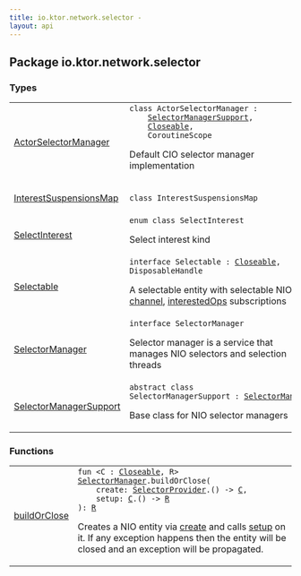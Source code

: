 ```yaml
---
title: io.ktor.network.selector - 
layout: api
---
```




## Package io.ktor.network.selector

### Types

<table class="api-docs-table">
<tbody>
<tr>
<td markdown="1">

<a href="-actor-selector-manager/index.html">ActorSelectorManager</a>


</td>
<td markdown="1">
<div class="signature"><code><span class="keyword">class </span><span class="identifier">ActorSelectorManager</span>&nbsp;<span class="symbol">:</span>&nbsp;<br/>&nbsp;&nbsp;&nbsp;&nbsp;<a href="-selector-manager-support/index.html"><span class="identifier">SelectorManagerSupport</span></a><span class="symbol">, </span><br/>&nbsp;&nbsp;&nbsp;&nbsp;<a href="http://docs.oracle.com/javase/6/docs/api/java/io/Closeable.html"><span class="identifier">Closeable</span></a><span class="symbol">, </span><br/>&nbsp;&nbsp;&nbsp;&nbsp;<span class="identifier">CoroutineScope</span></code></div>

Default CIO selector manager implementation


</td>
</tr>
<tr>
<td markdown="1">

<a href="-interest-suspensions-map/index.html">InterestSuspensionsMap</a>


</td>
<td markdown="1">
<div class="signature"><code><span class="keyword">class </span><span class="identifier">InterestSuspensionsMap</span></code></div>

</td>
</tr>
<tr>
<td markdown="1">

<a href="-select-interest/index.html">SelectInterest</a>


</td>
<td markdown="1">
<div class="signature"><code><span class="keyword">enum</span> <span class="keyword">class </span><span class="identifier">SelectInterest</span></code></div>

Select interest kind


</td>
</tr>
<tr>
<td markdown="1">

<a href="-selectable/index.html">Selectable</a>


</td>
<td markdown="1">
<div class="signature"><code><span class="keyword">interface </span><span class="identifier">Selectable</span>&nbsp;<span class="symbol">:</span>&nbsp;<a href="http://docs.oracle.com/javase/6/docs/api/java/io/Closeable.html"><span class="identifier">Closeable</span></a><span class="symbol">, </span><span class="identifier">DisposableHandle</span></code></div>

A selectable entity with selectable NIO <a href="-selectable/channel.html">channel</a>, <a href="-selectable/interested-ops.html">interestedOps</a> subscriptions


</td>
</tr>
<tr>
<td markdown="1">

<a href="-selector-manager/index.html">SelectorManager</a>


</td>
<td markdown="1">
<div class="signature"><code><span class="keyword">interface </span><span class="identifier">SelectorManager</span></code></div>

Selector manager is a service that manages NIO selectors and selection threads


</td>
</tr>
<tr>
<td markdown="1">

<a href="-selector-manager-support/index.html">SelectorManagerSupport</a>


</td>
<td markdown="1">
<div class="signature"><code><span class="keyword">abstract</span> <span class="keyword">class </span><span class="identifier">SelectorManagerSupport</span>&nbsp;<span class="symbol">:</span>&nbsp;<a href="-selector-manager/index.html"><span class="identifier">SelectorManager</span></a></code></div>

Base class for NIO selector managers


</td>
</tr>
</tbody>
</table>

### Functions

<table class="api-docs-table">
<tbody>
<tr>
<td markdown="1">

<a href="build-or-close.html">buildOrClose</a>


</td>
<td markdown="1">
<div class="signature"><code><span class="keyword">fun </span><span class="symbol">&lt;</span><span class="identifier">C</span>&nbsp;<span class="symbol">:</span>&nbsp;<a href="http://docs.oracle.com/javase/6/docs/api/java/io/Closeable.html"><span class="identifier">Closeable</span></a><span class="symbol">, </span><span class="identifier">R</span><span class="symbol">&gt;</span> <a href="-selector-manager/index.html"><span class="identifier">SelectorManager</span></a><span class="symbol">.</span><span class="identifier">buildOrClose</span><span class="symbol">(</span><br/>&nbsp;&nbsp;&nbsp;&nbsp;<span class="parameterName" id="io.ktor.network.selector$buildOrClose(io.ktor.network.selector.SelectorManager, kotlin.Function1((java.nio.channels.spi.SelectorProvider, io.ktor.network.selector.buildOrClose.C)), kotlin.Function1((io.ktor.network.selector.buildOrClose.C, io.ktor.network.selector.buildOrClose.R)))/create">create</span><span class="symbol">:</span>&nbsp;<a href="http://docs.oracle.com/javase/6/docs/api/java/nio/channels/spi/SelectorProvider.html"><span class="identifier">SelectorProvider</span></a><span class="symbol">.</span><span class="symbol">(</span><span class="symbol">)</span>&nbsp;<span class="symbol">-&gt;</span>&nbsp;<a href="build-or-close.html#C"><span class="identifier">C</span></a><span class="symbol">, </span><br/>&nbsp;&nbsp;&nbsp;&nbsp;<span class="parameterName" id="io.ktor.network.selector$buildOrClose(io.ktor.network.selector.SelectorManager, kotlin.Function1((java.nio.channels.spi.SelectorProvider, io.ktor.network.selector.buildOrClose.C)), kotlin.Function1((io.ktor.network.selector.buildOrClose.C, io.ktor.network.selector.buildOrClose.R)))/setup">setup</span><span class="symbol">:</span>&nbsp;<a href="build-or-close.html#C"><span class="identifier">C</span></a><span class="symbol">.</span><span class="symbol">(</span><span class="symbol">)</span>&nbsp;<span class="symbol">-&gt;</span>&nbsp;<a href="build-or-close.html#R"><span class="identifier">R</span></a><br/><span class="symbol">)</span><span class="symbol">: </span><a href="build-or-close.html#R"><span class="identifier">R</span></a></code></div>

Creates a NIO entity via <a href="build-or-close.html#io.ktor.network.selector$buildOrClose(io.ktor.network.selector.SelectorManager, kotlin.Function1((java.nio.channels.spi.SelectorProvider, io.ktor.network.selector.buildOrClose.C)), kotlin.Function1((io.ktor.network.selector.buildOrClose.C, io.ktor.network.selector.buildOrClose.R)))/create">create</a> and calls <a href="build-or-close.html#io.ktor.network.selector$buildOrClose(io.ktor.network.selector.SelectorManager, kotlin.Function1((java.nio.channels.spi.SelectorProvider, io.ktor.network.selector.buildOrClose.C)), kotlin.Function1((io.ktor.network.selector.buildOrClose.C, io.ktor.network.selector.buildOrClose.R)))/setup">setup</a> on it. If any exception happens then the entity will be closed
and an exception will be propagated.


</td>
</tr>
</tbody>
</table>

